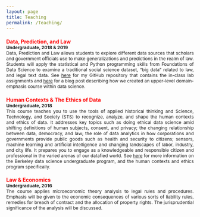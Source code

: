 ```yaml
---
layout: page
title: Teaching
permalink: /Teaching/
---
```


<h4 style="color:red; margin-bottom:0px">Data, Prediction, and Law</h4>
<p align = "justify" style = "margin-top: 0px; font-size:12px"><b>Undergraduate, 2018 & 2019</b>
	<br>
	Data, Prediction and Law allows students to explore different data sources that scholars and government officials use to make generalizations and predictions in the realm of law. Students will apply the statistical and Python programming skills from Foundations of Data Science to examine a traditional social science dataset, “big data” related to law, and legal text data. See <a href = "https://github.com/Akesari12/LS123_Data_Prediction_Law_Spring-2019/tree/master/labs">here</a> for my GitHub repository that contains the in-class lab assignments and <a href = "https://dlab.berkeley.edu/blog/integrating-law-data-science-teaching">here</a> for a blog post describing how we created an upper-level domain-emphasis course within data science.</p>

<h4 style="color:red; margin-bottom:0px">Human Contexts & The Ethics of Data</h4>
<p align = "justify" style = "margin-top: 0px; font-size:12px"><b>Undergraduate, 2018</b>
	<br>
	This course teaches you to use the tools of applied historical thinking and Science, Technology, and Society (STS) to recognize, analyze, and shape the human contexts and ethics of data. It addresses key topics such as doing ethical data science amid shifting definitions of human subjects, consent, and privacy; the changing relationship between data, democracy, and law; the role of data analytics in how corporations and governments provide public goods such as health and security to citizens; sensors, machine learning and artificial intelligence and changing landscapes of labor, industry, and city life.  It prepares you to engage as a knowledgeable and responsible citizen and professional in the varied arenas of our datafied world. See <a href = "https://data.berkeley.edu/degrees/human-contexts-and-ethics">here</a> for more information on the Berkeley data science undergraduate program, and the human contexts and ethics program specifically.</p>

<h4 style="color:red; margin-bottom:0px">Law & Economics</h4>
<p align = "justify" style = "margin-top: 0px; font-size:12px"><b>Undergraduate, 2016</b>
	<br>
	The course applies microeconomic theory analysis to legal rules and procedures. Emphasis will be given to the economic consequences of various sorts of liability rules, remedies for breach of contract and the allocation of property rights. The jurisprudential significance of the analysis will be discussed.</p>
